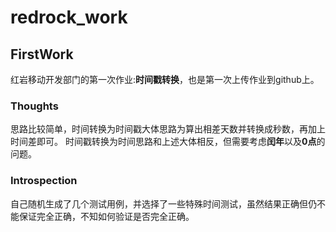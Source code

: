 # redrock_work
## FirstWork
红岩移动开发部门的第一次作业:**时间戳转换**，也是第一次上传作业到github上。
### Thoughts
思路比较简单，时间转换为时间戳大体思路为算出相差天数并转换成秒数，再加上时间差即可。
时间戳转换为时间思路和上述大体相反，但需要考虑**闰年**以及**0点**的问题。
### Introspection
自己随机生成了几个测试用例，并选择了一些特殊时间测试，虽然结果正确但仍不能保证完全正确，不知如何验证是否完全正确。
